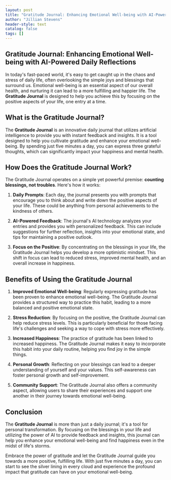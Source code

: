 ```yaml
---
layout: post
title: "Gratitude Journal: Enhancing Emotional Well-being with AI-Powered Daily Reflections"
author: "Jillian Stevens"
header-style: text
catalog: false
tags: []
---
```


## Gratitude Journal: Enhancing Emotional Well-being with AI-Powered Daily Reflections

In today's fast-paced world, it's easy to get caught up in the chaos and stress of daily life, often overlooking the simple joys and blessings that surround us. Emotional well-being is an essential aspect of our overall health, and nurturing it can lead to a more fulfilling and happier life. The **Gratitude Journal** is designed to help you achieve this by focusing on the positive aspects of your life, one entry at a time.

## What is the Gratitude Journal?

The **Gratitude Journal** is an innovative daily journal that utilizes artificial intelligence to provide you with instant feedback and insights. It is a tool designed to help you cultivate gratitude and enhance your emotional well-being. By spending just five minutes a day, you can express three grateful thoughts, which can significantly impact your happiness and mental health.

## How Does the Gratitude Journal Work?

The Gratitude Journal operates on a simple yet powerful premise: **counting blessings, not troubles**. Here's how it works:

1. **Daily Prompts**: Each day, the journal presents you with prompts that encourage you to think about and write down the positive aspects of your life. These could be anything from personal achievements to the kindness of others.

2. **AI-Powered Feedback**: The journal's AI technology analyzes your entries and provides you with personalized feedback. This can include suggestions for further reflection, insights into your emotional state, and tips for maintaining a positive outlook.

3. **Focus on the Positive**: By concentrating on the blessings in your life, the Gratitude Journal helps you develop a more optimistic mindset. This shift in focus can lead to reduced stress, improved mental health, and an overall increase in happiness.

## Benefits of Using the Gratitude Journal

1. **Improved Emotional Well-being**: Regularly expressing gratitude has been proven to enhance emotional well-being. The Gratitude Journal provides a structured way to practice this habit, leading to a more balanced and positive emotional state.

2. **Stress Reduction**: By focusing on the positive, the Gratitude Journal can help reduce stress levels. This is particularly beneficial for those facing life's challenges and seeking a way to cope with stress more effectively.

3. **Increased Happiness**: The practice of gratitude has been linked to increased happiness. The Gratitude Journal makes it easy to incorporate this habit into your daily routine, helping you find joy in the simple things.

4. **Personal Growth**: Reflecting on your blessings can lead to a deeper understanding of yourself and your values. This self-awareness can foster personal growth and self-improvement.

5. **Community Support**: The Gratitude Journal also offers a community aspect, allowing users to share their experiences and support one another in their journey towards emotional well-being.

## Conclusion

The **Gratitude Journal** is more than just a daily journal; it's a tool for personal transformation. By focusing on the blessings in your life and utilizing the power of AI to provide feedback and insights, this journal can help you enhance your emotional well-being and find happiness even in the midst of life's storms.

Embrace the power of gratitude and let the Gratitude Journal guide you towards a more positive, fulfilling life. With just five minutes a day, you can start to see the silver lining in every cloud and experience the profound impact that gratitude can have on your emotional well-being.